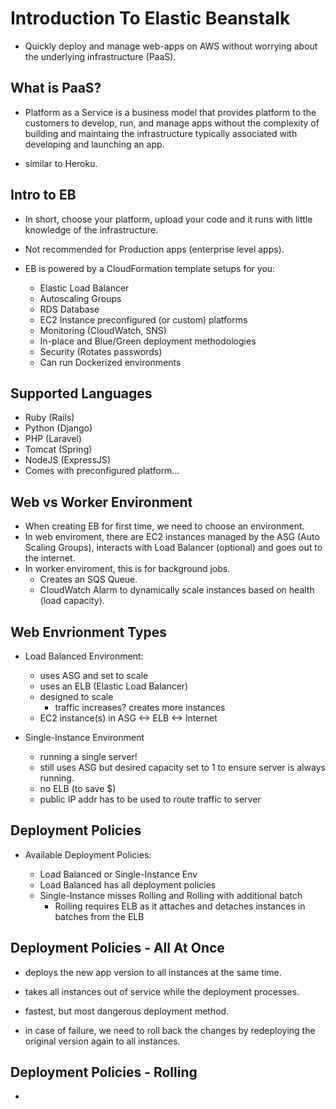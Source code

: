 # Introduction To Elastic Beanstalk

- Quickly deploy and manage web-apps on AWS without worrying about the
    underlying infrastructure (PaaS).

## What is PaaS?

- Platform as a Service is a business model that provides platform to the
    customers to develop, run, and manage apps without the complexity of
    building and maintaing the infrastructure typically associated with
    developing and launching an app.

- similar to Heroku.

## Intro to EB

- In short, choose your platform, upload your code and it runs with little
    knowledge of the infrastructure.

- Not recommended for Production apps (enterprise level apps).

- EB is powered by a CloudFormation template setups for you:

    - Elastic Load Balancer
    - Autoscaling Groups
    - RDS Database
    - EC2 Instance preconfigured (or custom) platforms
    - Monitoring (CloudWatch, SNS)
    - In-place and Blue/Green deployment methodologies
    - Security (Rotates passwords)
    - Can run Dockerized environments

## Supported Languages

- Ruby (Rails)
- Python (Django)
- PHP (Laravel)
- Tomcat (Spring)
- NodeJS (ExpressJS)
- Comes with preconfigured platform...

## Web vs Worker Environment

- When creating EB for first time, we need to choose an environment.
- In web enviroment, there are EC2 instances managed by the ASG (Auto Scaling Groups),
    interacts with Load Balancer (optional) and goes out to the internet.
- In worker enviroment, this is for background jobs.
    - Creates an SQS Queue.
    - CloudWatch Alarm to dynamically scale instances based on health (load
        capacity).

## Web Envrionment Types

- Load Balanced Environment:

    - uses ASG and set to scale
    - uses an ELB (Elastic Load Balancer)
    - designed to scale
        - traffic increases? creates more instances
    - EC2 instance(s) in ASG <-> ELB <-> Internet

- Single-Instance Environment

    - running a single server!
    - still uses ASG but desired capacity set to 1 to ensure server is always
        running.
    - no ELB (to save $)
    - public IP addr has to be used to route traffic to server

## Deployment Policies

- Available Deployment Policies:

    - Load Balanced or Single-Instance Env
    - Load Balanced has all deployment policies
    - Single-Instance misses Rolling and Rolling with additional batch
        - Rolling requires ELB as it attaches and detaches instances in batches
            from the ELB

## Deployment Policies - All At Once

- deploys the new app version to all instances at the same time.
- takes all instances out of service while the deployment processes.

- fastest, but most dangerous deployment method.
- in case of failure, we need to roll back the changes by redeploying the
    original version again to all instances.

## Deployment Policies - Rolling

- 
